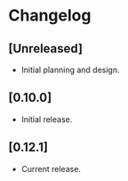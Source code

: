 # Changelog

## [Unreleased]

- Initial planning and design.

## [0.10.0]

- Initial release.

## [0.12.1]

- Current release.
